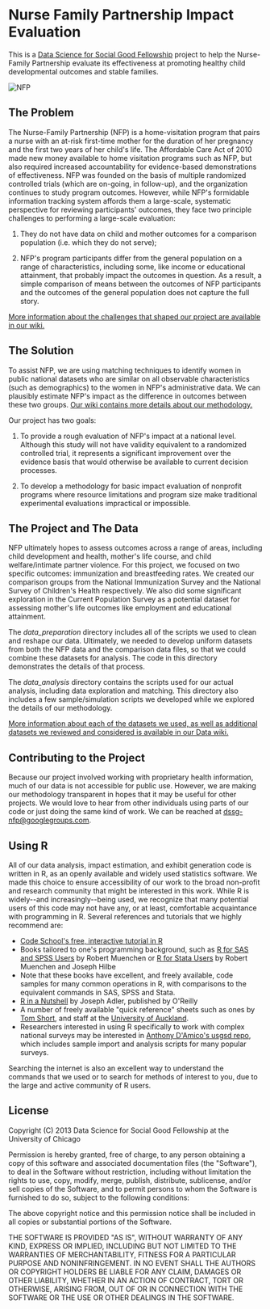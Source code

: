 # Nurse Family Partnership Impact Evaluation
 
This is a [Data Science for Social Good Fellowship](http://dssg.io) project to help the Nurse-Family Partnership evaluate its effectiveness at promoting healthy child developmental outcomes and stable families.


![NFP](http://dssg.io/img/partners/nfp.jpg)
 
## The Problem
 
The Nurse-Family Partnership (NFP) is a home-visitation program that pairs a nurse with an at-risk first-time mother for the duration of her pregnancy and the first two years of her child's life. The Affordable Care Act of 2010 made new money available to home visitation programs such as NFP, but also required increased accountability for evidence-based demonstrations of effectiveness. NFP was founded on the basis of multiple randomized controlled trials (which are on-going, in follow-up), and the organization continues to study program outcomes. However, while NFP's formidable information tracking system affords them a large-scale, systematic perspective for reviewing participants' outcomes, they face two principle challenges to performing a large-scale evaluation:

1) They do not have data on child and mother outcomes for a comparison population (i.e. which they do not serve);

2) NFP's program participants differ from the general population on a range of characteristics, including some, like income or educational attainment, that probably impact the outcomes in question.  As a result, a simple comparison of means between the outcomes of NFP participants and the outcomes of the general population does not capture the full story.

[More information about the challenges that shaped our project are available in our wiki.](https://github.com/dssg/nfp/wiki/Problem)


## The Solution

To assist NFP, we are using matching techniques to identify women in public national datasets who are similar on all observable characteristics (such as demographics) to the women in NFP's administrative data.  We can plausibly estimate NFP's impact as the difference in outcomes between these two groups.  [Our wiki contains more details about our methodology.](https://github.com/dssg/nfp/wiki/Methodology)

Our project has two goals:

1) To provide a rough evaluation of NFP's impact at a national level. Although this study will not have validity equivalent to a randomized controlled trial, it represents a significant improvement over the evidence basis that would otherwise be available to current decision processes.

2) To develop a methodology for basic impact evaluation of nonprofit programs where resource limitations and program size make traditional experimental evaluations impractical or impossible.


## The Project and The Data 

NFP ultimately hopes to assess outcomes across a range of areas, including child development and health, mother's life course, and child welfare/intimate partner violence.  For this project, we focused on two specific outcomes: immunization and breastfeeding rates.  We created our comparison groups from the National Immunization Survey and the National Survey of Children's Health respectively.  We also did some significant exploration in the Current Population Survey as a potential dataset for assessing mother's life outcomes like employment and educational attainment.

The *data_preparation* directory includes all of the scripts we used to clean and reshape our data.  Ultimately, we needed to develop uniform datasets from both the NFP data and the comparison data files, so that we could combine these datasets for analysis.  The code in this directory demonstrates the details of that process.

The *data_analysis* directory contains the scripts used for our actual analysis, including data exploration and matching.  This directory also includes a few sample/simulation scripts we developed while we explored the details of our methodology.

[More information about each of the datasets we used, as well as additional datasets we reviewed and considered is available in our Data wiki.](https://github.com/dssg/nfp/wiki/Data)


## Contributing to the Project

Because our project involved working with proprietary health information, much of our data is not accessible for public use.  However, we are making our methodology transparent in hopes that it may be useful for other projects.  We would love to hear from other individuals using parts of our code or just doing the same kind of work.  We can be reached at dssg-nfp@googlegroups.com.


## Using R

All of our data analysis, impact estimation, and exhibit generation code is written in R, as an openly available and widely used statistics software. We made this choice to ensure accessibility of our work to the broad non-profit and research community that might be interested in this work. While R is widely--and increasingly--being used, we recognize that many potential users of this code may not have any, or at least, comfortable acquaintance with programming in R. Several references and tutorials that we highly recommend are:

* [Code School's free, interactive tutorial in R](http://www.codeschool.com/courses/try-r)
* Books tailored to one's programming background, such as [R for SAS and SPSS Users](http://www.amazon.com/SAS-SPSS-Users-Statistics-Computing/dp/1461406846/ref=sr_1_1?s=books&ie=UTF8&qid=1376955179&sr=1-1) by Robert Muenchen or  [R for Stata Users](http://www.amazon.com/R-Stata-Users-Statistics-Computing/dp/1461425964/ref=sr_1_2?s=books&ie=UTF8&qid=1376955179&sr=1-2) by Robert Muenchen and Joseph Hilbe
 * Note that these books have excellent, and freely available, code samples for many common operations in R, with comparisons to the equivalent commands in SAS, SPSS and Stata.
* [R in a Nutshell](http://web.udl.es/Biomath/Bioestadistica/R/Manuals/r_in_a_nutshell.pdf) by Joseph Adler, published by O'Reilly
* A number of freely available "quick reference" sheets such as ones by [Tom Short](http://cran.r-project.org/doc/contrib/Short-refcard.pdf), and staff at the [University of Auckland](https://www.stat.auckland.ac.nz/~stat380/downloads/QuickReference.pdf).
* Researchers interested in using R specifically to work with complex national surveys may be interested in [Anthony D'Amico's usgsd repo](https://github.com/ajdamico/usgsd), which includes sample import and analysis scripts for many popular surveys.
 
Searching the internet is also an excellent way to understand the commands that we used or to search for methods of interest to you, due to the large and active community of R users.


## License

Copyright (C) 2013 Data Science for Social Good Fellowship at the University of Chicago

Permission is hereby granted, free of charge, to any person obtaining a copy of this software and associated documentation files (the "Software"), to deal in the Software without restriction, including without limitation the rights to use, copy, modify, merge, publish, distribute, sublicense, and/or sell copies of the Software, and to permit persons to whom the Software is furnished to do so, subject to the following conditions:

The above copyright notice and this permission notice shall be included in all copies or substantial portions of the Software.

THE SOFTWARE IS PROVIDED "AS IS", WITHOUT WARRANTY OF ANY KIND, EXPRESS OR IMPLIED, INCLUDING BUT NOT LIMITED TO THE WARRANTIES OF MERCHANTABILITY, FITNESS FOR A PARTICULAR PURPOSE AND NONINFRINGEMENT. IN NO EVENT SHALL THE AUTHORS OR COPYRIGHT HOLDERS BE LIABLE FOR ANY CLAIM, DAMAGES OR OTHER LIABILITY, WHETHER IN AN ACTION OF CONTRACT, TORT OR OTHERWISE, ARISING FROM, OUT OF OR IN CONNECTION WITH THE SOFTWARE OR THE USE OR OTHER DEALINGS IN THE SOFTWARE.
